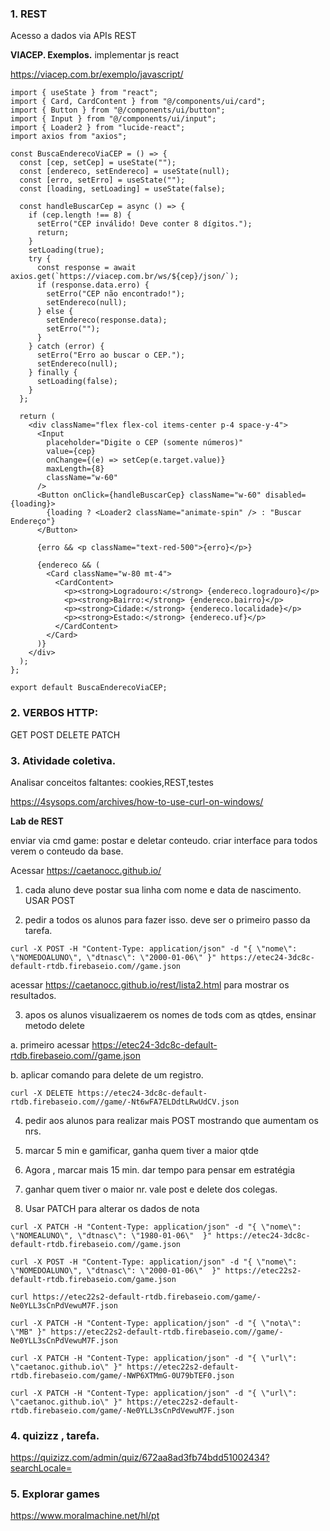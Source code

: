 ### 1. REST 

Acesso a dados via APIs REST

**VIACEP. Exemplos.**  implementar js react 

https://viacep.com.br/exemplo/javascript/

```
import { useState } from "react";
import { Card, CardContent } from "@/components/ui/card";
import { Button } from "@/components/ui/button";
import { Input } from "@/components/ui/input";
import { Loader2 } from "lucide-react";
import axios from "axios";

const BuscaEnderecoViaCEP = () => {
  const [cep, setCep] = useState("");
  const [endereco, setEndereco] = useState(null);
  const [erro, setErro] = useState("");
  const [loading, setLoading] = useState(false);

  const handleBuscarCep = async () => {
    if (cep.length !== 8) {
      setErro("CEP inválido! Deve conter 8 dígitos.");
      return;
    }
    setLoading(true);
    try {
      const response = await axios.get(`https://viacep.com.br/ws/${cep}/json/`);
      if (response.data.erro) {
        setErro("CEP não encontrado!");
        setEndereco(null);
      } else {
        setEndereco(response.data);
        setErro("");
      }
    } catch (error) {
      setErro("Erro ao buscar o CEP.");
      setEndereco(null);
    } finally {
      setLoading(false);
    }
  };

  return (
    <div className="flex flex-col items-center p-4 space-y-4">
      <Input
        placeholder="Digite o CEP (somente números)"
        value={cep}
        onChange={(e) => setCep(e.target.value)}
        maxLength={8}
        className="w-60"
      />
      <Button onClick={handleBuscarCep} className="w-60" disabled={loading}>
        {loading ? <Loader2 className="animate-spin" /> : "Buscar Endereço"}
      </Button>

      {erro && <p className="text-red-500">{erro}</p>}

      {endereco && (
        <Card className="w-80 mt-4">
          <CardContent>
            <p><strong>Logradouro:</strong> {endereco.logradouro}</p>
            <p><strong>Bairro:</strong> {endereco.bairro}</p>
            <p><strong>Cidade:</strong> {endereco.localidade}</p>
            <p><strong>Estado:</strong> {endereco.uf}</p>
          </CardContent>
        </Card>
      )}
    </div>
  );
};

export default BuscaEnderecoViaCEP;

```

### 2. VERBOS HTTP: 

GET 
POST
DELETE 
PATCH

### 3. Atividade coletiva.

Analisar conceitos faltantes:  cookies,REST,testes 


https://4sysops.com/archives/how-to-use-curl-on-windows/


**Lab de REST**

enviar via cmd
game:   postar e deletar conteudo.
criar interface para todos verem o conteudo da base.

Acessar https://caetanocc.github.io/

1. cada aluno deve postar sua linha com nome e data de nascimento.  USAR POST 

2. pedir a todos os alunos para fazer isso. deve ser o primeiro passo da tarefa.

```
curl -X POST -H "Content-Type: application/json" -d "{ \"nome\": \"NOMEDOALUNO\", \"dtnasc\": \"2000-01-06\" }" https://etec24-3dc8c-default-rtdb.firebaseio.com//game.json
```

acessar   https://caetanocc.github.io/rest/lista2.html  para mostrar os resultados.

3. apos os alunos visualizaerem os nomes de tods com as qtdes, ensinar metodo delete 

a. primeiro acessar https://etec24-3dc8c-default-rtdb.firebaseio.com//game.json

b. aplicar comando para delete de um registro.

```
curl -X DELETE https://etec24-3dc8c-default-rtdb.firebaseio.com//game/-Nt6wFA7ELDdtLRwUdCV.json
```

4. pedir aos alunos para realizar mais POST mostrando que aumentam os nrs.
5. marcar 5 min e gamificar, ganha quem tiver a maior qtde 

6. Agora , marcar mais 15 min. dar tempo para pensar em estratégia
7. ganhar quem tiver o maior nr. vale post e delete dos colegas.


8. Usar PATCH para alterar os dados de nota 

```
curl -X PATCH -H "Content-Type: application/json" -d "{ \"nome\": \"NOMEALUNO\", \"dtnasc\": \"1980-01-06\"  }" https://etec24-3dc8c-default-rtdb.firebaseio.com//game.json
```

```
curl -X POST -H "Content-Type: application/json" -d "{ \"nome\": \"NOMEDOALUNO\", \"dtnasc\": \"2000-01-06\"  }" https://etec22s2-default-rtdb.firebaseio.com/game.json
```

```
curl https://etec22s2-default-rtdb.firebaseio.com/game/-Ne0YLL3sCnPdVewuM7F.json
```

```
curl -X PATCH -H "Content-Type: application/json" -d "{ \"nota\": \"MB" }" https://etec22s2-default-rtdb.firebaseio.com//game/-Ne0YLL3sCnPdVewuM7F.json
```
```
curl -X PATCH -H "Content-Type: application/json" -d "{ \"url\": \"caetanoc.github.io\" }" https://etec22s2-default-rtdb.firebaseio.com/game/-NWP6XTMmG-0U79bTEF0.json
```

```
curl -X PATCH -H "Content-Type: application/json" -d "{ \"url\": \"caetanoc.github.io\" }" https://etec22s2-default-rtdb.firebaseio.com/game/-Ne0YLL3sCnPdVewuM7F.json
```


### 4. quizizz , tarefa.

https://quizizz.com/admin/quiz/672aa8ad3fb74bdd51002434?searchLocale=

### 5. Explorar games

https://www.moralmachine.net/hl/pt



